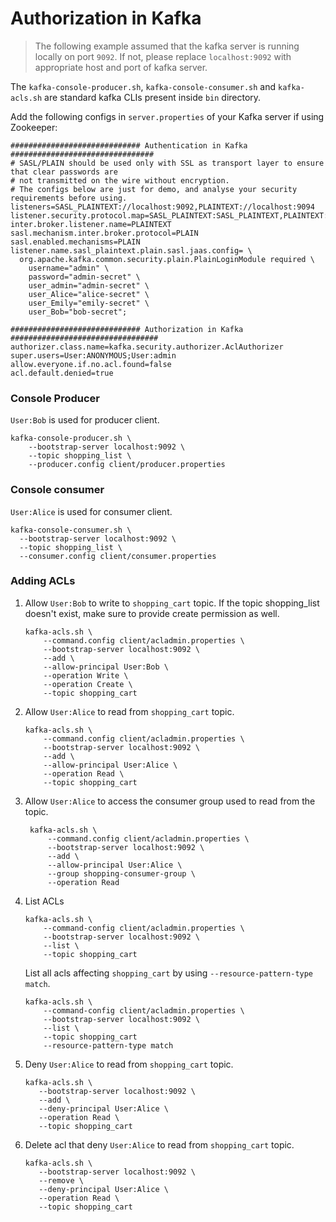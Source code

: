# Authorization in Kafka

> The following example assumed that the kafka server is running locally on port `9092`.
If not, please replace `localhost:9092` with appropriate host and port of kafka server.

The `kafka-console-producer.sh`, `kafka-console-consumer.sh` and `kafka-acls.sh` are
standard kafka CLIs present inside `bin` directory.

Add the following configs in `server.properties` of your Kafka server if using Zookeeper:

```properties
############################# Authentication in Kafka ################################
# SASL/PLAIN should be used only with SSL as transport layer to ensure that clear passwords are
# not transmitted on the wire without encryption.
# The configs below are just for demo, and analyse your security requirements before using.
listeners=SASL_PLAINTEXT://localhost:9092,PLAINTEXT://localhost:9094
listener.security.protocol.map=SASL_PLAINTEXT:SASL_PLAINTEXT,PLAINTEXT:PLAINTEXT
inter.broker.listener.name=PLAINTEXT
sasl.mechanism.inter.broker.protocol=PLAIN
sasl.enabled.mechanisms=PLAIN
listener.name.sasl_plaintext.plain.sasl.jaas.config= \
  org.apache.kafka.common.security.plain.PlainLoginModule required \
    username="admin" \
    password="admin-secret" \
    user_admin="admin-secret" \
    user_Alice="alice-secret" \
    user_Emily="emily-secret" \
    user_Bob="bob-secret";

############################# Authorization in Kafka #################################
authorizer.class.name=kafka.security.authorizer.AclAuthorizer
super.users=User:ANONYMOUS;User:admin
allow.everyone.if.no.acl.found=false
acl.default.denied=true
```

### Console Producer
`User:Bob` is used for producer client.

```shell
kafka-console-producer.sh \
    --bootstrap-server localhost:9092 \
    --topic shopping_list \
    --producer.config client/producer.properties
```

### Console consumer
`User:Alice` is used for consumer client.

```shell
kafka-console-consumer.sh \
  --bootstrap-server localhost:9092 \
  --topic shopping_list \
  --consumer.config client/consumer.properties
```

### Adding ACLs

1. Allow `User:Bob` to write to `shopping_cart` topic.
   If the topic shopping_list doesn't exist, make sure to provide create permission as well.
    ```shell
    kafka-acls.sh \
        --command.config client/acladmin.properties \
        --bootstrap-server localhost:9092 \
        --add \
        --allow-principal User:Bob \
        --operation Write \
        --operation Create \
        --topic shopping_cart
    ```

2. Allow `User:Alice` to read from `shopping_cart` topic.
    ```shell
    kafka-acls.sh \
        --command.config client/acladmin.properties \
        --bootstrap-server localhost:9092 \
        --add \
        --allow-principal User:Alice \
        --operation Read \
        --topic shopping_cart
    ```

3. Allow `User:Alice` to access the consumer group used to read from the topic.
   ```shell
    kafka-acls.sh \
        --command.config client/acladmin.properties \
        --bootstrap-server localhost:9092 \
        --add \
        --allow-principal User:Alice \
        --group shopping-consumer-group \
        --operation Read
    ```

4. List ACLs
   ```shell
   kafka-acls.sh \
       --command-config client/acladmin.properties \
       --bootstrap-server localhost:9092 \
       --list \
       --topic shopping_cart
   ```

   List all acls affecting `shopping_cart` by using `--resource-pattern-type match`.
   ```shell
   kafka-acls.sh \
       --command-config client/acladmin.properties \
       --bootstrap-server localhost:9092 \
       --list \
       --topic shopping_cart
       --resource-pattern-type match
   ```

5. Deny `User:Alice` to read from `shopping_cart` topic.
   ```shell
   kafka-acls.sh \
      --bootstrap-server localhost:9092 \
      --add \
      --deny-principal User:Alice \
      --operation Read \
      --topic shopping_cart
   ```

6. Delete acl that deny `User:Alice` to read from `shopping_cart` topic.
   ```shell
   kafka-acls.sh \
      --bootstrap-server localhost:9092 \
      --remove \
      --deny-principal User:Alice \
      --operation Read \
      --topic shopping_cart
   ```
